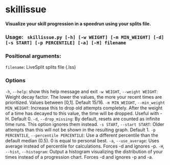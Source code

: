 

# skillissue

**Visualize your skill progression in a speedrun using your splits file.**

### Usage: ``` skillissue.py [-h] [-w WEIGHT] [-m MIN_WEIGHT] [-d] [-s START] [-p PERCENTILE] [-a] [-H] filename```

### Positional arguments:
  `filename`: LiveSplit splits file (.lss)

### Options
`-h`, `--help`: show this help message and exit
`-w WEIGHT`, `--weight WEIGHT`: Weight decay factor. The lower the values, the more your recent times are prioritized. Values between [0,1]. Default 15/16.
`-m MIN_WEIGHT`, `--min_weight MIN_WEIGHT`: Increase this to drop old attempts completely. After the weight of a time has decayed to this value, the time will be dropped. Useful with -H. Default 0.
`-d`, `--drop_missing`: By default, resets are counted as infinite time runs. This option ignores them instead.
`-s START`, `--start START`: Older attempts than this will not be shown in the resulting graph. Default 1.
`-p PERCENTILE`, `--percentile PERCENTILE`: Use a different percentile than the default median (0.5). 0 is equal to personal best.
`-a`, `--use_average`: Uses average instead of percentile for calculations. Forces -d and ignores -p.
`-H`, `--hist`, `--histogram`: Output a histogram visualizing the distribution of your times instead of a progression chart. Forces -d and ignores -p and -a.
